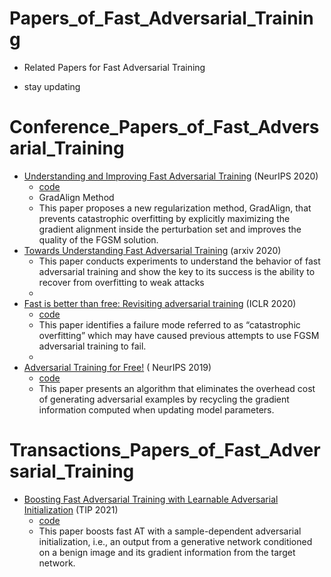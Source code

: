 # Papers_of_Fast_Adversarial_Training

+ Related Papers for Fast Adversarial Training

+ stay updating

# Conference_Papers_of_Fast_Adversarial_Training

* [Understanding and Improving Fast Adversarial Training](https://arxiv.org/abs/2007.02617) (NeurIPS 2020) 
  * [code](https://github.com/tml-epfl/understanding-fast-adv-training)
  * GradAlign Method
  * This paper proposes a new regularization method, GradAlign, that prevents catastrophic overfitting by explicitly maximizing the gradient alignment inside the perturbation set and improves the quality of the FGSM solution.
* [Towards Understanding Fast Adversarial Training](https://arxiv.org/abs/2006.03089) (arxiv 2020)
  *  This paper conducts experiments to understand the behavior of fast adversarial training and show the key to its success is the ability to recover from overfitting to weak attacks
  * 
* [Fast is better than free: Revisiting adversarial training](https://arxiv.org/abs/2001.03994) (ICLR 2020) 
  * [code](https://github.com/locuslab/fast_adversarial)
  * This paper identifies a failure mode referred to as “catastrophic overfitting” which may have caused previous attempts to use FGSM adversarial training to fail.
  * 
* [Adversarial Training for Free!](https://arxiv.org/abs/1904.12843) ( NeurIPS 2019)
  * [code](https://github.com/ashafahi/free_adv_train)
  * This paper presents an algorithm that eliminates the overhead cost of generating adversarial examples by recycling the gradient information computed when updating model parameters.


# Transactions_Papers_of_Fast_Adversarial_Training

* [Boosting Fast Adversarial Training with Learnable Adversarial Initialization](https://arxiv.org/abs/2110.05007) (TIP 2021) 
  * [code](https://github.com//jiaxiaojunQAQ//FGSM-SDI)
  * This paper boosts fast AT with a sample-dependent adversarial initialization, i.e., an output from a generative network conditioned on a benign image and its gradient information from the target network.